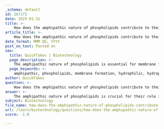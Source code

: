 ```yaml
---
_schema: default
id: 167172
date: 2025-01-31
title: >-
    How does the amphipathic nature of phospholipids contribute to their role in membrane formation?
article_title: >-
    How does the amphipathic nature of phospholipids contribute to their role in membrane formation?
date_format: MMM DD, YYYY
post_on_text: Posted on
seo:
  title: QuickTakes | Biotechnology
  page_description: >-
    The amphipathic nature of phospholipids is essential for membrane formation, enabling the creation of bilayers that regulate cellular processes and maintain homeostasis.
  page_keywords: >-
    amphipathic, phospholipids, membrane formation, hydrophilic, hydrophobic, bilayer structure, semi-permeable membrane, cellular functions, fluidity, fluid mosaic model, unsaturated fatty acids, membrane proteins, homeostasis
author: QuickTakes
question: >-
    How does the amphipathic nature of phospholipids contribute to their role in membrane formation?
answer: >-
    The amphipathic nature of phospholipids is crucial for their role in membrane formation, primarily due to their unique structural characteristics. Phospholipids consist of a hydrophilic (water-attracting) head and two hydrophobic (water-repelling) fatty acid tails. This dual nature allows them to interact with both aqueous environments and lipid environments, which is essential for the formation of biological membranes.\n\nWhen phospholipids are placed in an aqueous environment, they spontaneously arrange themselves into a bilayer. In this bilayer structure, the hydrophilic heads face outward towards the water, while the hydrophobic tails are sequestered inward, away from the water. This arrangement creates a semi-permeable membrane that serves as a barrier, regulating the entry and exit of substances into and out of the cell. The bilayer structure is fundamental to cell membranes, providing not only a protective barrier but also a dynamic environment that facilitates various cellular functions.\n\nMoreover, the amphipathic nature of phospholipids contributes to the fluidity of the membrane. The presence of unsaturated fatty acids in some phospholipids introduces kinks in the tails, preventing them from packing too closely together. This fluidity is essential for the proper functioning of membrane proteins, allowing them to move and interact effectively within the membrane. Additionally, the fluid mosaic model of membrane structure highlights how the dynamic nature of phospholipids, along with embedded proteins and cholesterol, contributes to the overall functionality of the cell membrane.\n\nIn summary, the amphipathic nature of phospholipids is fundamental to their ability to form bilayers in aqueous environments, creating the essential structure of cell membranes that regulate cellular processes and maintain homeostasis.
subject: Biotechnology
file_name: how-does-the-amphipathic-nature-of-phospholipids-contribute-to-their-role-in-membrane-formation.md
url: /learn/biotechnology/questions/how-does-the-amphipathic-nature-of-phospholipids-contribute-to-their-role-in-membrane-formation
score: -1.0

---
```


&nbsp;
